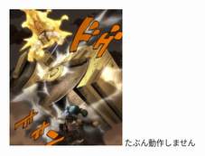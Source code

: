 <img src="https://github.com/arch-herobrine/yt-proxy/raw/main/%E3%83%AD%E3%83%BC%E3%83%89%E3%83%AD%E3%83%BC%E3%83%A9%E3%83%BC.jpg" width="200">
たぶん動作しません